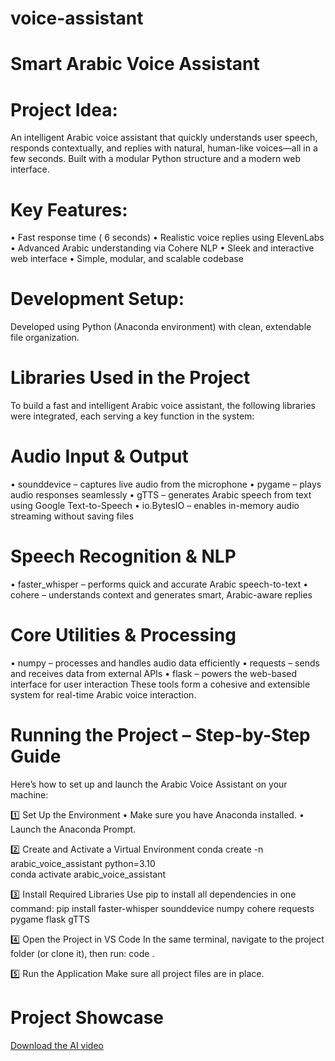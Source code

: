 # voice-assistant
 # Smart Arabic Voice Assistant

# Project Idea:
An intelligent Arabic voice assistant that quickly understands user speech, responds contextually, and replies with natural, human-like voices—all in a few seconds. Built with a modular Python structure and a modern web interface.

# Key Features:
 • Fast response time ( 6 seconds)
 • Realistic voice replies using ElevenLabs
 • Advanced Arabic understanding via Cohere NLP
 • Sleek and interactive web interface
 • Simple, modular, and scalable codebase

# Development Setup:
Developed using Python (Anaconda environment) with clean, extendable file organization.

 # Libraries Used in the Project
To build a fast and intelligent Arabic voice assistant, the following libraries were integrated, each serving a key function in the system:

# Audio Input & Output
 • sounddevice – captures live audio from the microphone
 • pygame – plays audio responses seamlessly
 • gTTS – generates Arabic speech from text using Google Text-to-Speech
 • io.BytesIO – enables in-memory audio streaming without saving files

# Speech Recognition & NLP
 • faster_whisper – performs quick and accurate Arabic speech-to-text
 • cohere – understands context and generates smart, Arabic-aware replies

# Core Utilities & Processing
 • numpy – processes and handles audio data efficiently
 • requests – sends and receives data from external APIs
 • flask – powers the web-based interface for user interaction
These tools form a cohesive and extensible system for real-time Arabic voice interaction.

 # Running the Project – Step-by-Step Guide
Here’s how to set up and launch the Arabic Voice Assistant on your machine:

1️⃣ Set Up the Environment
 • Make sure you have Anaconda installed.
 • Launch the Anaconda Prompt.

2️⃣ Create and Activate a Virtual Environment
conda create -n arabic_voice_assistant python=3.10  
conda activate arabic_voice_assistant

3️⃣ Install Required Libraries
Use pip to install all dependencies in one command:
pip install faster-whisper sounddevice numpy cohere requests pygame flask gTTS

4️⃣ Open the Project in VS Code
In the same terminal, navigate to the project folder (or clone it), then run:
code .

5️⃣ Run the Application
Make sure all project files are in place.

# Project Showcase
[Download the AI video](./ai.mp4)
